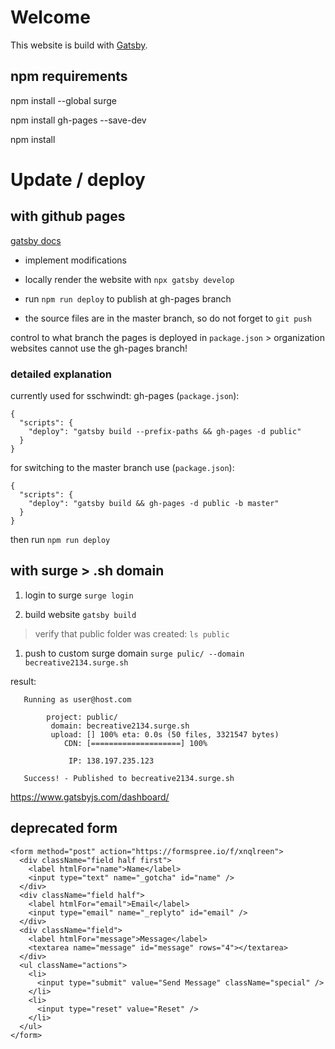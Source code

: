 # Welcome

This website is build with [Gatsby](https://www.gatsbyjs.com/).


## npm requirements

npm install --global surge

npm install gh-pages --save-dev

npm install

# Update / deploy


## with github pages

[gatsby docs](https://www.gatsbyjs.com/docs/how-gatsby-works-with-github-pages/)

* implement modifications

* locally render the website with `npx gatsby develop`

* run `npm run deploy` to publish at gh-pages branch

* the source files are in the master branch, so do not forget to `git push`

control to what branch the pages is deployed in `package.json` > organization websites cannot use the gh-pages branch!

### detailed explanation

currently used for sschwindt: gh-pages (`package.json`):

```
{
  "scripts": {
    "deploy": "gatsby build --prefix-paths && gh-pages -d public"
  }
}
```

for switching to the master branch use (`package.json`):

```
{
  "scripts": {
    "deploy": "gatsby build && gh-pages -d public -b master"
  }
}
```

then run `npm run deploy`

## with surge > .sh domain


1. login to surge
`surge login`

1. build website
`gatsby build`
> verify that public folder was created: `ls public`

1. push to custom surge domain
`surge pulic/ --domain becreative2134.surge.sh`

result:

```
   Running as user@host.com

        project: public/
         domain: becreative2134.surge.sh
         upload: [] 100% eta: 0.0s (50 files, 3321547 bytes)
            CDN: [====================] 100%

             IP: 138.197.235.123

   Success! - Published to becreative2134.surge.sh
```


https://www.gatsbyjs.com/dashboard/


## deprecated form

```
<form method="post" action="https://formspree.io/f/xnqlreen">
  <div className="field half first">
    <label htmlFor="name">Name</label>
    <input type="text" name="_gotcha" id="name" />
  </div>
  <div className="field half">
    <label htmlFor="email">Email</label>
    <input type="email" name="_replyto" id="email" />
  </div>
  <div className="field">
    <label htmlFor="message">Message</label>
    <textarea name="message" id="message" rows="4"></textarea>
  </div>
  <ul className="actions">
    <li>
      <input type="submit" value="Send Message" className="special" />
    </li>
    <li>
      <input type="reset" value="Reset" />
    </li>
  </ul>
</form>
```
